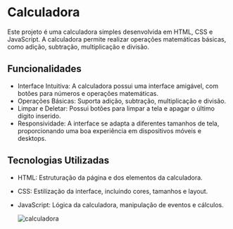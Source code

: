 
# Calculadora

Este projeto é uma calculadora simples desenvolvida em HTML, CSS e JavaScript. A calculadora permite realizar operações matemáticas básicas, como adição, subtração, multiplicação e divisão.

## Funcionalidades

- Interface Intuitiva: A calculadora possui uma interface amigável, com botões para números e operações matemáticas.
- Operações Básicas: Suporta adição, subtração, multiplicação e divisão.
- Limpar e Deletar: Possui botões para limpar a tela e apagar o último dígito inserido.
- Responsividade: A interface se adapta a diferentes tamanhos de tela, proporcionando uma boa experiência em dispositivos móveis e desktops.

## Tecnologias Utilizadas

- HTML: Estruturação da página e dos elementos da calculadora.
- CSS: Estilização da interface, incluindo cores, tamanhos e layout.
- JavaScript: Lógica da calculadora, manipulação de eventos e cálculos.

  ![calculadora](https://github.com/user-attachments/assets/3cf34b7c-d17c-4c9a-a202-232838bc8c80)
